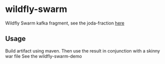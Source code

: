 # wildfly-swarm

Wildfly Swarm kafka fragment, see the joda-fraction [here](https://github.com/jamesfalkner/java-packaging-demo/tree/master/joda-fraction)

## Usage
Build artifact using maven.
Then use the result in conjunction with a skinny war file
See the wildfly-swarm-demo
